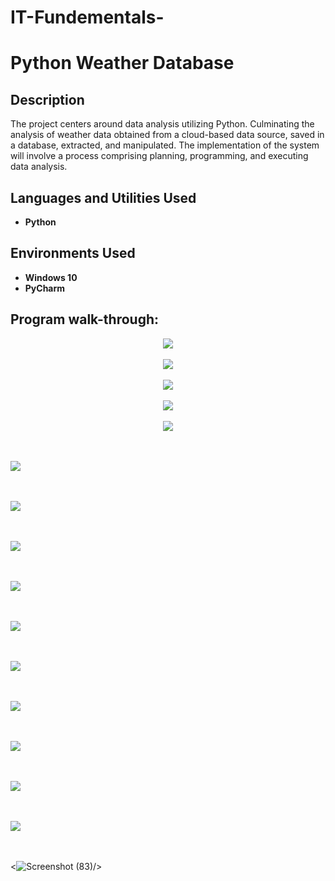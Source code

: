 # IT-Fundementals-

<h1>Python Weather Database</h1>


<h2>Description</h2>
The project centers around data analysis utilizing Python. Culminating the analysis of weather data obtained from a cloud-based data source, saved in a database, extracted, and manipulated. The implementation of the system will involve a process comprising planning, programming, and executing data analysis.
<br />


<h2>Languages and Utilities Used</h2>

- <b>Python</b> 


<h2>Environments Used </h2>

- <b>Windows 10</b> 
- <b>PyCharm</b> 

<h2>Program walk-through:</h2>

<p align="center">

<img src="https://github.com/Radel024/IT-Fundementals-/assets/137848295/2b6e3104-6845-448f-8cb1-2becd26aae66"/>
<br />
<br />
 

<img src="https://github.com/Radel024/IT-Fundementals-/assets/137848295/ecef99d5-bd28-4fe4-8158-83f6e5107e58"/>
<br />
<br />

<img src="https://github.com/Radel024/IT-Fundementals-/assets/137848295/7547aa72-5a73-4a03-bf12-c7329d0815a1"/>
<br />
<br />

<img src="https://github.com/Radel024/IT-Fundementals-/assets/137848295/60a9b098-b16a-4b4a-8a18-0c789dce018b"/>
<br />
<br />

<img src="https://github.com/Radel024/IT-Fundementals-/assets/137848295/de884ac4-9c43-420b-940f-e8c9719f68b3"/>
<br />
<br />

<br/><img src="https://github.com/Radel024/IT-Fundementals-/assets/137848295/24837b3c-31e4-4116-a341-2eb82f4f551a"/>
<br />
<br />

<br/><img src="https://github.com/Radel024/IT-Fundementals-/assets/137848295/3a990a99-04eb-44a1-84bc-18cc02b3132b"/>
<br/>
<br/>

<br/><img src="https://github.com/Radel024/IT-Fundementals-/assets/137848295/ccd57826-0c58-4e82-8b4b-fc683b7f3d95"/>
<br/>
<br/>


<br/><img src="https://github.com/Radel024/IT-Fundementals-/assets/137848295/8c046fc7-d893-439c-9e0a-0cd5b8da04ed"/>
<br/>
<br/>

<br/><img src="https://github.com/Radel024/IT-Fundementals-/assets/137848295/331cc00d-d537-49d6-abbc-aac3f2e2e21b"/>
<br/>
<br/>

<br/><img src="https://github.com/Radel024/IT-Fundementals-/assets/137848295/bae749ac-c19d-4b64-9399-ff0c7bea4385"/>
<br/>
<br/>

<br/><img src="https://github.com/Radel024/IT-Fundementals-/assets/137848295/4a312cf9-d609-4672-9e72-8480aba0802f"/>
<br/>
<br/>

<br/><img src="https://github.com/Radel024/IT-Fundementals-/assets/137848295/e99aa0a5-8c80-451f-bb0c-2cb6cca13450"/>
<br/>
<br/>

<br/><img src="https://github.com/Radel024/IT-Fundementals-/assets/137848295/07535d08-4a5b-438f-983a-447cb5bd2f90"/>
<br/>
<br/>

<br/><img src="https://github.com/Radel024/IT-Fundementals-/assets/137848295/959521cd-74a0-4092-8aa7-a2933fcc9ba8"/>
<br/>
<br/>


<br/><![Screenshot (83)](https://github.com/Radel024/IT-Fundamentals-/assets/137848295/e8afea93-0b96-42a5-a2be-3e99e14fd67f)/>
<br/>
<br/>

<!--
 ```diff
- text in red
+ text in green
! text in orange
# text in gray
@@ text in purple (and bold)@@
```
--!>
